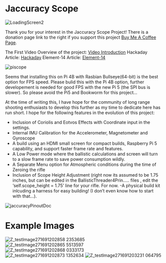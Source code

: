 # Jaccuracy Scope
![LoadingScreen2](https://github.com/user-attachments/assets/c57eea87-c5b9-470f-856e-7e7c130cc388)

Thank you for your interest in the Jaccuracy Scope Project!  There is a donation page link to the right if you support this project [Buy Me A Coffee Page](https://buymeacoffee.com/jaccuracyscope). 


The First Video Overview of the project: [Video Introduction](https://youtu.be/HgzltnaVOiY?si=L6nHdwi97msg5Pw5) 
Hackaday Article: [Hackaday](https://hackaday.io/project/193031-jaccuracy-scope) 
Element-14 Article: [Element-14](https://community.element14.com/products/raspberry-pi/raspberrypi_projects/b/blog/posts/a-diy-pi-ballistic-smart-scope) 

![piscope](https://github.com/user-attachments/assets/f6926fb6-95f0-497f-baee-cb35fe6f75c5)


Seems that installing this on Pi 4B with Rasbian Bullseye(64-bit) is the best option for FPS speed. Please bulid this with the Pi 4B option, further developement is needed for good FPS with the new Pi 5 (the SPI bus is slower). 
So please avoid the Pi5 and Bookworm for this project... 


At the time of writing this, I have hope for the community of long range shooting enthusiasts to develop this further as my time to dedicate here has run short. I hope for the following features in the evolution of this project: 

- Inclusion of Coriolis and Eotvos Effects with Coordinate input in the settings.
- Internal IMU Calibration for the Accelerometer, Magnetometer and Gyroscope
- A build using an HDMI small screen for compact builds, Raspberry Pi 5 capability, and support faster frame rate and features.
- A Low Power mode where the ballistic calculations and screen will turn to a slow frame rate to save power consumption wildly. 
- A Separate Menu option for Atmospheric conditions during the time of Zeroing the rifle 
- Inclusion of Scope Height Adjustment  (right now its assumed to be 1.75 inches, but can be edited in the BallisticThreader4Prin….. files , edit the ‘self.scope_height = 1.75’  line for your rifle.  For now. 
-A physical build kit inlcuding a harness for easy building!  (I don’t even know how to start with that…).

![jaccuracyPinoutDoc](https://github.com/user-attachments/assets/4a2a566b-5c7c-425c-a14a-ba66a5440d98)



# Example Images
![Z_testImage271691202858 2353685](https://github.com/user-attachments/assets/8ea5a688-8321-4bd6-b4a4-8bdf02f1c21b)
![Z_testImage271691202865 5513597](https://github.com/user-attachments/assets/f9413376-f0d3-4573-8bb3-f28f060447b2)
![Z_testImage271691202868 0333173](https://github.com/user-attachments/assets/3709839b-ee0d-4b56-a6c4-71a1fe163fb3)
![Z_testImage271691202873 1352634](https://github.com/user-attachments/assets/786ea88e-12ee-451f-9093-233692934cfd)
![Z_testImage271691203231 064795](https://github.com/user-attachments/assets/70e4516e-2513-469e-a9b5-6ffc52dad7d1)
